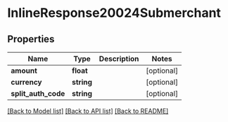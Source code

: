 # InlineResponse20024Submerchant

## Properties
Name | Type | Description | Notes
------------ | ------------- | ------------- | -------------
**amount** | **float** |  | [optional] 
**currency** | **string** |  | [optional] 
**split_auth_code** | **string** |  | [optional] 

[[Back to Model list]](../../README.md#documentation-for-models) [[Back to API list]](../../README.md#documentation-for-api-endpoints) [[Back to README]](../../README.md)

